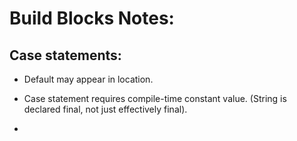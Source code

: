 # Build Blocks Notes:

## Case statements: 
- Default may appear in location. 
- Case statement requires compile-time constant value. (String is declared final, not just effectively final).

- 
